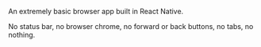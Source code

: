 An extremely basic browser app built in React Native. 

No status bar, no browser chrome, no forward or back buttons, no tabs, no nothing.

